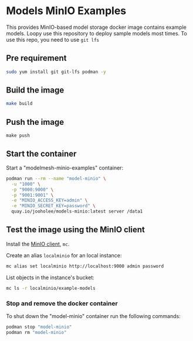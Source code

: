 # Models MinIO Examples
This provides MinIO-based model storage docker image contains example models. Loopy use this repository to deploy sample models most times.
To use this repo, you need to use `git lfs`

## Pre requirement
```sh
sudo yum install git git-lfs podman -y
```

## Build the image

```sh
make build
```

## Push the image

```shell
make push
```

## Start the container

Start a "modelmesh-minio-examples" container:

```sh
podman run --rm --name "model-minio" \
  -u "1000" \
  -p "9000:9000" \
  -p "9001:9001" \
  -e "MINIO_ACCESS_KEY=admin" \
  -e "MINIO_SECRET_KEY=password" \
  quay.io/jooholee/models-minio:latest server /data1
```

## Test the image using the MinIO client
Install the [MinIO client](https://min.io/docs/minio/linux/reference/minio-mc.html#quickstart), `mc`.

Create an alias `localminio` for an local instance:

```sh
mc alias set localminio http://localhost:9000 admin password
```

List objects in the instance's bucket:

```sh
mc ls -r localminio/example-models
```

### Stop and remove the docker container

To shut down the "model-minio" container run the following
commands:

```sh
podman stop "model-minio"
podman rm "model-minio"
```

